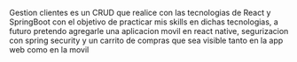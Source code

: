 Gestion clientes es un CRUD que realice con las tecnologias de React y SpringBoot con el objetivo  de practicar mis skills en dichas tecnologias, a futuro pretendo agregarle una aplicacion movil en react native, 
segurizacion con spring security y un carrito de compras que sea visible tanto en la app web como en la movil
